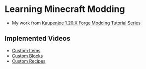 # Learning Minecraft Modding
- My work from [Kaupenjoe 1.20.X Forge Modding Tutorial Series](https://www.youtube.com/playlist?list=PLKGarocXCE1H9Y21-pxjt5Pt8bW14twa-)

## Implemented Videos
- [Custom Items](https://youtu.be/o6Xbp2dTEGA?si=yKOg7WSoDQqWp8mw)
- [Custom Blocks](https://youtu.be/C_VO6tD6Y1g?si=7be6dP6OeZyGdpAS)
- [Custom Recipes](https://youtu.be/NppdgWsSVec?si=EZmGirli3Btj7_HT)